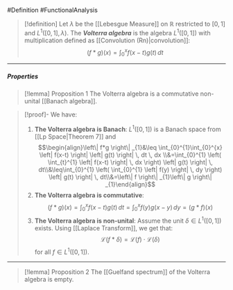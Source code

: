 #Definition #FunctionalAnalysis 

> [!definition]
> Let $\lambda$ be the [[Lebesgue Measure]] on $\mathbb{R}$ restricted to $[0,1]$ and $L^1([0,1],\lambda)$. The ***Volterra algebra*** is the algebra $L^1([0,1])$ with multiplication defined as [[Convolution (Rn)|convolution]]:
> $$(f*g)(x)=\int_{0}^{x} f(x-t)g(t) \, dt $$
---
##### Properties
> [!lemma] Proposition 1
> The Volterra algebra is a commutative non-unital [[Banach algebra]].

> [!proof]-
> We have:
> 1. **The Volterra algebra is Banach**: $L^1([0,1])$ is a Banach space from [[Lp Space|Theorem 7]] and 
> 	$$\begin{align}\left\| f*g \right\| _{1}&\leq \int_{0}^{1}\int_{0}^{x} \left| f(x-t) \right| \left| g(t) \right|  \, dt   \, dx \\&=\int_{0}^{1} \left( \int_{t}^{1} \left| f(x-t) \right|  \, dx  \right) \left| g(t) \right|  \, dt\\&\leq\int_{0}^{1} \left( \int_{0}^{1} \left| f(y) \right|  \, dy  \right) \left| g(t) \right|  \, dt\\&=\left\| f \right\| _{1}\left\| g \right\| _{1}\end{align}$$
> 2. **The Volterra algebra is commutative**:$$(f*g)(x)=\int_{0}^{x} f(x-t)g(t) \, dt=\int_{0}^{x} f(y)g(x-y) \, dy =(g*f)(x) $$
> 3. **The Volterra algebra is non-unital**: 
> 	Assume the unit $\delta\in L^1([0,1])$ exists. Using [[Laplace Transform]], we get that: 
> 	$$\mathcal{L}(f*\delta)=\mathcal{L}(f)\cdot \mathcal{L}(\delta)$$for all $f\in L^1([0,1])$. 
---
> [!lemma] Proposition 2
> The [[Guelfand spectrum]] of the Volterra algebra is empty.